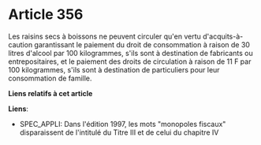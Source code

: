 # Article 356

Les raisins secs à boissons ne peuvent circuler qu'en vertu d'acquits-à-caution garantissant le paiement du droit de
consommation à raison de 30 litres d'alcool par 100 kilogrammes, s'ils sont à destination de fabricants ou entrepositaires,
et le paiement des droits de circulation à raison de 11 F par 100 kilogrammes, s'ils sont à destination de particuliers pour
leur consommation de famille.

**Liens relatifs à cet article**

**Liens**:

  - SPEC_APPLI: Dans l'édition 1997, les mots "monopoles fiscaux" disparaissent de l'intitulé du Titre III et de celui du chapitre IV
